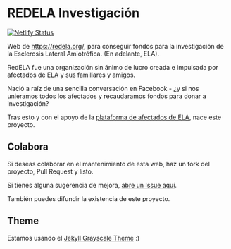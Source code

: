 REDELA Investigación
====================


[![Netlify Status](https://api.netlify.com/api/v1/badges/66352863-65f9-4649-9258-088b6ac67127/deploy-status)](https://app.netlify.com/sites/redela-investigacion/deploys)


Web de https://redela.org/, para conseguir fondos para la investigación de la Esclerosis Lateral Amiotrófica. (En adelante, ELA).

RedELA fue una organización sin ánimo de lucro creada e impulsada por afectados de ELA y sus familiares y amigos.  

Nació a raíz de una sencilla conversación en Facebook - ¿y si nos unieramos todos los afectados y recaudaramos fondos para donar a investigación?

Tras esto y con el apoyo de la [plataforma de afectados de ELA](http://plataformaafectadoela.org/), nace este proyecto.

## Colabora

Si deseas colaborar en el mantenimiento de esta web, haz un fork del proyecto, Pull Request y listo.

Si tienes alguna sugerencia de mejora, [abre un Issue aquí](https://github.com/redela-investigacion/redela-investigacion-site/issues).

También puedes difundir la existencia de este proyecto.

## Theme 

Estamos usando el [Jekyll Grayscale Theme](https://github.com/redela-investigacion/grayscale-theme) :)
